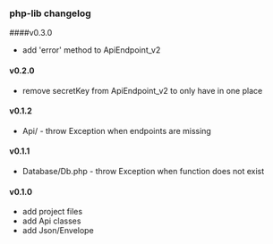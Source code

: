 ### php-lib changelog

####v0.3.0

* add 'error' method to ApiEndpoint_v2


#### v0.2.0

* remove secretKey from ApiEndpoint_v2 to only have in one place


#### v0.1.2

* Api/ - throw Exception when endpoints are missing


#### v0.1.1

* Database/Db.php - throw Exception when function does not exist


#### v0.1.0

* add project files
* add Api classes
* add Json/Envelope
